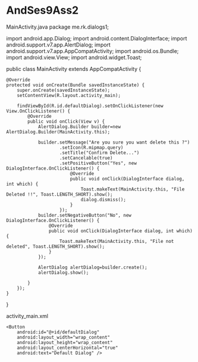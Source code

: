 # AndSes9Ass2
MainActivity.java
package me.rk.dialogs1;

import android.app.Dialog;
import android.content.DialogInterface;
import android.support.v7.app.AlertDialog;
import android.support.v7.app.AppCompatActivity;
import android.os.Bundle;
import android.view.View;
import android.widget.Toast;

public class MainActivity extends AppCompatActivity {

    @Override
    protected void onCreate(Bundle savedInstanceState) {
        super.onCreate(savedInstanceState);
        setContentView(R.layout.activity_main);

        findViewById(R.id.defaultDialog).setOnClickListener(new View.OnClickListener() {
            @Override
            public void onClick(View v) {
                AlertDialog.Builder builder=new AlertDialog.Builder(MainActivity.this);

                builder.setMessage("Are you sure you want delete this ?")
                        .setIcon(R.mipmap.query)
                        .setTitle("Confirm Delete...")
                        .setCancelable(true)
                        .setPositiveButton("Yes", new DialogInterface.OnClickListener() {
                            @Override
                            public void onClick(DialogInterface dialog, int which) {
                                Toast.makeText(MainActivity.this, "File Deleted !!", Toast.LENGTH_SHORT).show();
                                dialog.dismiss();
                            }
                        });
                builder.setNegativeButton("No", new DialogInterface.OnClickListener() {
                    @Override
                    public void onClick(DialogInterface dialog, int which) {
                        Toast.makeText(MainActivity.this, "File not deleted", Toast.LENGTH_SHORT).show();
                    }
                });

                AlertDialog alertDialog=builder.create();
                alertDialog.show();

            }
        });
    }
}


activity_main.xml
<?xml version="1.0" encoding="utf-8"?>
<RelativeLayout xmlns:android="http://schemas.android.com/apk/res/android"
    xmlns:tools="http://schemas.android.com/tools"
    android:layout_width="match_parent"
    android:layout_height="match_parent"
    android:paddingBottom="@dimen/activity_vertical_margin"
    android:paddingLeft="@dimen/activity_horizontal_margin"
    android:paddingRight="@dimen/activity_horizontal_margin"
    android:paddingTop="@dimen/activity_vertical_margin"
    tools:context="me.rk.dialogs1.MainActivity">

    <Button
        android:id="@+id/defaultDialog"
        android:layout_width="wrap_content"
        android:layout_height="wrap_content"
        android:layout_centerHorizontal="true"
        android:text="Default Dialog" />
</RelativeLayout>
